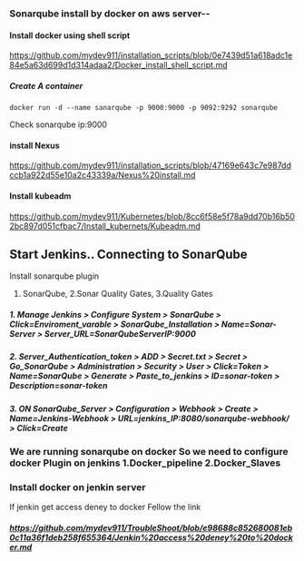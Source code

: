 ### Sonarqube install by docker on aws server--

#### Install docker using shell script
https://github.com/mydev911/installation_scripts/blob/0e7439d51a618adc1e84e5a63d699d1d314adaa2/Docker_install_shell_script.md


##### Create A container
```
docker run -d --name sanarqube -p 9000:9000 -p 9092:9292 sonarqube
```
Check sonarqube 
ip:9000

#### install Nexus
https://github.com/mydev911/installation_scripts/blob/47169e643c7e987ddccb1a922d55e10a2c43339a/Nexus%20install.md

#### Install kubeadm
https://github.com/mydev911/Kubernetes/blob/8cc6f58e5f78a9dd70b16b502bc897d051cfbac7/Install_kubernets/Kubeadm.md


## Start Jenkins.. Connecting to SonarQube
Install sonarqube plugin
1. SonarQube, 2.Sonar Quality Gates, 3.Quality Gates
##### 1. Manage Jenkins > Configure System > SonarQube > Click=Enviroment_varable > SonarQube_Installation > Name=Sonar-Server > Server_URL=SonarQubeServerIP:9000
##### 2. Server_Authentication_token > ADD > Secret.txt > Secret > Go_SonarQube > Administration > Security > User > Click=Token > Name=SonarQube > Generate > Paste_to_jenkins  > ID=sonar-token > Description=sonar-token
##### 3. ON SonarQube_Server > Configuration > Webhook > Create > Name=Jenkins-Webhook > URL=jenkins_IP:8080/sonarqube-webhook/ > Click=Create

### We are running sonarqube on docker  So we need to configure docker Plugin on jenkins  1.Docker_pipeline 2.Docker_Slaves

### Install docker on jenkin server

If jenkin get access deney to docker Fellow the link
##### https://github.com/mydev911/TroubleShoot/blob/e98688c852680081eb0c11a36f1deb258f655364/Jenkin%20access%20deney%20to%20docker.md
